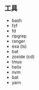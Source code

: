#

## 工具

- bash
- fzf
- fd
- ripgrep
- ranger
- exa (ls)
- bat
- zoxide (cd)
- tmux
- helix
- nvm
- bat
- yarn
